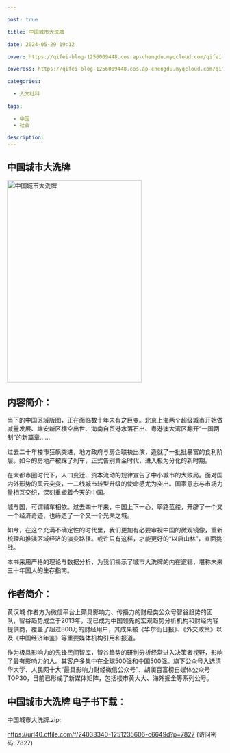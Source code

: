 ```yaml
---

post: true

title: 中国城市大洗牌

date: 2024-05-29 19:12

cover: https://qifei-blog-1256009448.cos.ap-chengdu.myqcloud.com/qifei-blog/6512d3a0c458853aeff339b6.jpg

coveross: https://qifei-blog-1256009448.cos.ap-chengdu.myqcloud.com/qifei-blog/6512d3a0c458853aeff339b6.jpg

categories:

  - 人文社科

tags:

  - 中国
  - 社会

description:
---
```


## 中国城市大洗牌
<img alt="中国城市大洗牌 " class="aligncenter loaded" data-was-processed="true" decoding="async" fetchpriority="high" height="471" src="https://qifei-blog-1256009448.cos.ap-chengdu.myqcloud.com/qifei-blog/6512d3a0c458853aeff339b6.jpg" style="cursor: zoom-in;" width="314"/>

## 内容简介：

当下的中国区域版图，正在面临数十年未有之巨变。北京上海两个超级城市开始做减量发展、雄安新区横空出世、海南自贸港水落石出、粤港澳大湾区翻开“一国两制”的新篇章……

过去二十年楼市狂飙突进，地方政府与房企联袂出演，造就了一批批暴富的食利阶层。如今的房地产被踩了刹车，正式告别黄金时代，进入极为分化的新时期。

在大都市圈时代下，人口变迁、资本流动的规律宣告了中小城市的大败局。面对国内外形势的风云突变，一二线城市转型升级的使命感尤为突出。国家意志与市场力量相互交织，深刻重塑着今天的中国。

城与国，可谓辅车相依。过去四十年来，中国上下一心，筚路蓝缕，开辟了一个又一个经济奇迹，也缔造了一个又一个光荣之城。

如今，在这个充满不确定性的时代里，我们更加有必要审视中国的微观镜像，重新梳理和推演区域经济的演变路径。或许只有这样，才能更好的“以启山林”，直面挑战。

本书采用严格的理论与数据分析，为我们揭示了城市大洗牌的内在逻辑，堪称未来三十年国人的生存指南。

## 作者简介：

黄汉城 作者方为微信平台上颇具影响力、传播力的财经类公众号智谷趋势的团队，智谷趋势成立于2013年，现已成为中国领先的宏观趋势分析机构和财经内容提供商，覆盖了超过800万的财经用户，其成果被《华尔街日报》、《外交政策》以及《中国经济年鉴》等重要媒体机构引用和报道。

作为极具影响力的先锋民间智库，智谷趋势的研判分析经常进入决策者视野，影响了最有影响力的人。其客户多集中在全球500强和中国500强。旗下公众号入选清华大学、人民网十大“最具影响力财经微信公众号”、胡润百富榜自媒体公众号TOP30，目前已形成了新媒体矩阵，包括楼市黄大大、海外掘金等系列公号。

## 中国城市大洗牌 电子书下载：

中国城市大洗牌.zip: 

https://url40.ctfile.com/f/24033340-1251235606-c6649d?p=7827 (访问密码: 7827)
